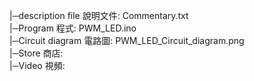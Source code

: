 |─description file 說明文件: Commentary.txt  
|─Program 程式: PWM_LED.ino  
|─Circuit diagram 電路圖: PWM_LED_Circuit_diagram.png  
|─Store 商店:  
|─Video 視頻:  

